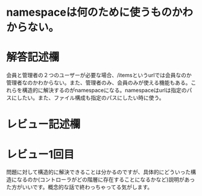 # namespaceは何のために使うものかわからない。
# 解答記述欄
会員と管理者の２つのユーザーが必要な場合、/itemsというurlでは会員なのか管理者なのかわからない。また、管理者のみ、会員のみが使える機能もある。これらを構造的に解決するのがnamespaceになる。namespaceはurlは指定のパスにしたい。また、ファイル構成も指定のパスにしたい時に使う。







# レビュー記述欄
# レビュー1回目
問題に対して構造的に解決できることは分かるのですが、具体的にどういった構造になるのか(コントローラがどの階層に存在することになるかなど)説明があった方がいいです。概念的な話で終わっちゃってる気がします。
